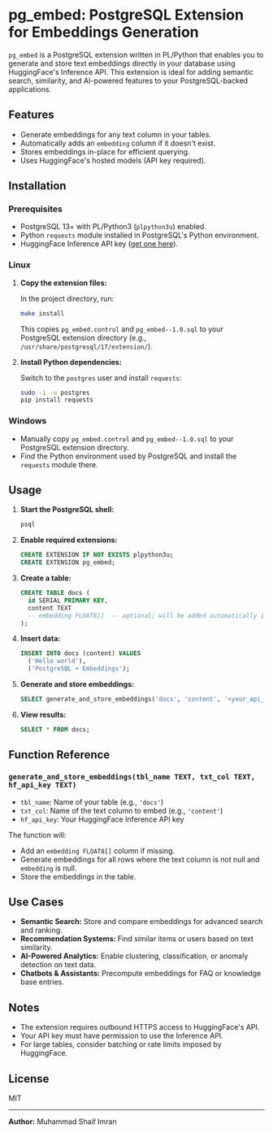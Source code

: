# pg_embed: PostgreSQL Extension for Embeddings Generation

`pg_embed` is a PostgreSQL extension written in PL/Python that enables you to generate and store text embeddings directly in your database using HuggingFace's Inference API. This extension is ideal for adding semantic search, similarity, and AI-powered features to your PostgreSQL-backed applications.

## Features

- Generate embeddings for any text column in your tables.
- Automatically adds an `embedding` column if it doesn't exist.
- Stores embeddings in-place for efficient querying.
- Uses HuggingFace's hosted models (API key required).

## Installation

### Prerequisites

- PostgreSQL 13+ with PL/Python3 (`plpython3u`) enabled.
- Python `requests` module installed in PostgreSQL's Python environment.
- HuggingFace Inference API key ([get one here](https://huggingface.co/settings/tokens)).

### Linux

1. **Copy the extension files:**

   In the project directory, run:
   ```sh
   make install
   ```
   This copies `pg_embed.control` and `pg_embed--1.0.sql` to your PostgreSQL extension directory (e.g., `/usr/share/postgresql/17/extension/`).

2. **Install Python dependencies:**

   Switch to the `postgres` user and install `requests`:
   ```sh
   sudo -i -u postgres
   pip install requests
   ```

### Windows

- Manually copy `pg_embed.control` and `pg_embed--1.0.sql` to your PostgreSQL extension directory.
- Find the Python environment used by PostgreSQL and install the `requests` module there.

## Usage

1. **Start the PostgreSQL shell:**
   ```sh
   psql
   ```

2. **Enable required extensions:**
   ```sql
   CREATE EXTENSION IF NOT EXISTS plpython3u;
   CREATE EXTENSION pg_embed;
   ```

3. **Create a table:**
   ```sql
   CREATE TABLE docs (
     id SERIAL PRIMARY KEY,
     content TEXT
     -- embedding FLOAT8[]  -- optional; will be added automatically if missing
   );
   ```

4. **Insert data:**
   ```sql
   INSERT INTO docs (content) VALUES
     ('Hello world'),
     ('PostgreSQL + Embeddings');
   ```

5. **Generate and store embeddings:**
   ```sql
   SELECT generate_and_store_embeddings('docs', 'content', '<your_api_key>');
   ```

6. **View results:**
   ```sql
   SELECT * FROM docs;
   ```

## Function Reference

### `generate_and_store_embeddings(tbl_name TEXT, txt_col TEXT, hf_api_key TEXT)`

- `tbl_name`: Name of your table (e.g., `'docs'`)
- `txt_col`: Name of the text column to embed (e.g., `'content'`)
- `hf_api_key`: Your HuggingFace Inference API key

The function will:
- Add an `embedding FLOAT8[]` column if missing.
- Generate embeddings for all rows where the text column is not null and `embedding` is null.
- Store the embeddings in the table.

## Use Cases

- **Semantic Search:** Store and compare embeddings for advanced search and ranking.
- **Recommendation Systems:** Find similar items or users based on text similarity.
- **AI-Powered Analytics:** Enable clustering, classification, or anomaly detection on text data.
- **Chatbots & Assistants:** Precompute embeddings for FAQ or knowledge base entries.

## Notes

- The extension requires outbound HTTPS access to HuggingFace's API.
- Your API key must have permission to use the Inference API.
- For large tables, consider batching or rate limits imposed by HuggingFace.

## License

MIT

---

**Author:** Muhammad Shaif Imran
